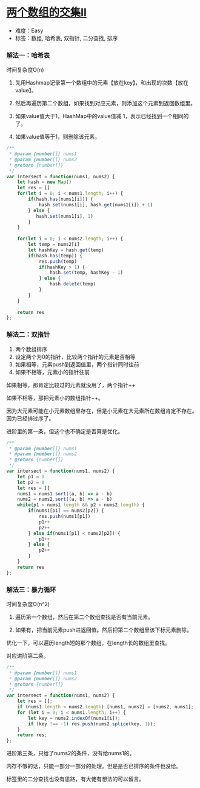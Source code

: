 # [两个数组的交集II](https://leetcode-cn.com/problems/intersection-of-two-arrays-ii/)

- 难度：Easy
- 标签：数组, 哈希表, 双指针, 二分查找, 排序

### 解法一：哈希表

时间复杂度O(n)

1. 先用Hashmap记录第一个数组中的元素【放在key】，和出现的次数【放在value】。

2. 然后再遍历第二个数组，如果找到对应元素，则添加这个元素到返回数组里。

3. 如果value值大于1，HashMap中的value值减 1，表示已经找到一个相同的了。

4. 如果value值等于1，则删除该元素。

```js
/**
 * @param {number[]} nums1
 * @param {number[]} nums2
 * @return {number[]}
 */
var intersect = function(nums1, nums2) {
    let hash = new Map()
    let res = []
    for(let i = 0; i < nums1.length; i++) {
        if(hash.has(nums1[i])) {
            hash.set(nums1[i], hash.get(nums1[i]) + 1)
        } else {
           hash.set(nums1[i], 1) 
        }
    }
    
    for(let i = 0; i < nums2.length; i++) {
        let temp = nums2[i]
        let hashKey = hash.get(temp)
        if(hash.has(temp)) {
            res.push(temp)
            if(hashKey > 1) {
                hash.set(temp, hashKey - 1)
            } else {
                hash.delete(temp)
            }
        }
    }
    
    return res
};
```

### 解法二：双指针

1. 两个数组排序
2. 设定两个为0的指针，比较两个指针的元素是否相等
3. 如果相等，元素push到返回值里，两个指针同时往前
4. 如果不相等，元素小的指针往前

如果相等，那肯定比较过的元素就没用了，两个指针++

如果不相等，那把元素小的数组指针++。

因为大元素可能在小元素数组里存在，但是小元素在大元素所在数组肯定不存在。因为已经排过序了。

进阶里的第一条，但这个也不确定是否算是优化。

```js
/**
 * @param {number[]} nums1
 * @param {number[]} nums2
 * @return {number[]}
 */
var intersect = function(nums1, nums2) {
    let p1 = 0
    let p2 = 0
    let res = []
    nums1 = nums1.sort((a, b) => a - b)
    nums2 = nums2.sort((a, b) => a - b)
    while(p1 < nums1.length && p2 < nums2.length) {
        if(nums1[p1] == nums2[p2]) {
            res.push(nums1[p1])
            p1++
            p2++
        } else if(nums1[p1] < nums2[p2]) {
            p1++
        } else {
            p2++
        }
    }
    return res
};
```

### 解法三：暴力循环
时间复杂度O(n^2)

1. 遍历第一个数组，然后在第二个数组查找是否有当前元素。

2. 如果有，把当前元素push进返回值。然后把第二个数组里该下标元素删除。

优化一下，可以遍历length短的那个数组，在length长的数组里查找。

对应进阶第二条。
```js
/**
 * @param {number[]} nums1
 * @param {number[]} nums2
 * @return {number[]}
 */
var intersect = function(nums1, nums2) {
    let res = [];
    if (nums1.length < nums2.length) [nums1, nums2] = [nums2, nums1];
    for (let i = 0; i < nums1.length; i++) {
        let key = nums2.indexOf(nums1[i]);
        if (key !== -1) res.push(nums2.splice(key, 1));
    }
    return res;
};
```

进阶第三条，只给了nums2的条件，没有给nums1的。

内存不够的话，只能一部分一部分的处理。但是是否已排序的条件也没给。

标签里的二分查找也没有思路，有大佬有想法的可以留言。